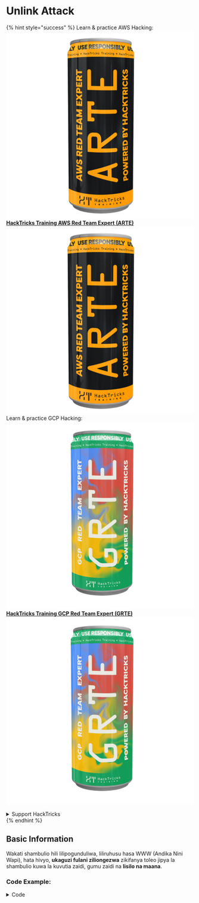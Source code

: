# Unlink Attack

{% hint style="success" %}
Learn & practice AWS Hacking:<img src="/.gitbook/assets/arte.png" alt="" data-size="line">[**HackTricks Training AWS Red Team Expert (ARTE)**](https://training.hacktricks.xyz/courses/arte)<img src="/.gitbook/assets/arte.png" alt="" data-size="line">\
Learn & practice GCP Hacking: <img src="/.gitbook/assets/grte.png" alt="" data-size="line">[**HackTricks Training GCP Red Team Expert (GRTE)**<img src="/.gitbook/assets/grte.png" alt="" data-size="line">](https://training.hacktricks.xyz/courses/grte)

<details>

<summary>Support HackTricks</summary>

* Check the [**subscription plans**](https://github.com/sponsors/carlospolop)!
* **Join the** 💬 [**Discord group**](https://discord.gg/hRep4RUj7f) or the [**telegram group**](https://t.me/peass) or **follow** us on **Twitter** 🐦 [**@hacktricks\_live**](https://twitter.com/hacktricks\_live)**.**
* **Share hacking tricks by submitting PRs to the** [**HackTricks**](https://github.com/carlospolop/hacktricks) and [**HackTricks Cloud**](https://github.com/carlospolop/hacktricks-cloud) github repos.

</details>
{% endhint %}

## Basic Information

Wakati shambulio hili lilipogunduliwa, liliruhusu hasa WWW (Andika Nini Wapi), hata hivyo, **ukaguzi fulani ziliongezwa** zikifanya toleo jipya la shambulio kuwa la kuvutia zaidi, gumu zaidi na **lisilo na maana**.

### Code Example:

<details>

<summary>Code</summary>
```c
#include <unistd.h>
#include <stdlib.h>
#include <string.h>
#include <stdio.h>

// Altered from https://github.com/DhavalKapil/heap-exploitation/tree/d778318b6a14edad18b20421f5a06fa1a6e6920e/assets/files/unlink_exploit.c to make it work

struct chunk_structure {
size_t prev_size;
size_t size;
struct chunk_structure *fd;
struct chunk_structure *bk;
char buf[10];               // padding
};

int main() {
unsigned long long *chunk1, *chunk2;
struct chunk_structure *fake_chunk, *chunk2_hdr;
char data[20];

// First grab two chunks (non fast)
chunk1 = malloc(0x8000);
chunk2 = malloc(0x8000);
printf("Stack pointer to chunk1: %p\n", &chunk1);
printf("Chunk1: %p\n", chunk1);
printf("Chunk2: %p\n", chunk2);

// Assuming attacker has control over chunk1's contents
// Overflow the heap, override chunk2's header

// First forge a fake chunk starting at chunk1
// Need to setup fd and bk pointers to pass the unlink security check
fake_chunk = (struct chunk_structure *)chunk1;
fake_chunk->size = 0x8000;
fake_chunk->fd = (struct chunk_structure *)(&chunk1 - 3); // Ensures P->fd->bk == P
fake_chunk->bk = (struct chunk_structure *)(&chunk1 - 2); // Ensures P->bk->fd == P

// Next modify the header of chunk2 to pass all security checks
chunk2_hdr = (struct chunk_structure *)(chunk2 - 2);
chunk2_hdr->prev_size = 0x8000;  // chunk1's data region size
chunk2_hdr->size &= ~1;        // Unsetting prev_in_use bit

// Now, when chunk2 is freed, attacker's fake chunk is 'unlinked'
// This results in chunk1 pointer pointing to chunk1 - 3
// i.e. chunk1[3] now contains chunk1 itself.
// We then make chunk1 point to some victim's data
free(chunk2);
printf("Chunk1: %p\n", chunk1);
printf("Chunk1[3]: %x\n", chunk1[3]);

chunk1[3] = (unsigned long long)data;

strcpy(data, "Victim's data");

// Overwrite victim's data using chunk1
chunk1[0] = 0x002164656b636168LL;

printf("%s\n", data);

return 0;
}

```
</details>

* Shambulio halifanyi kazi ikiwa tcaches zinatumika (baada ya 2.26)

### Lengo

Shambulio hili linaruhusu **kubadilisha kiashiria cha kipande kuashiria anwani 3 kabla yake**. Ikiwa eneo hili jipya (mazingira ya mahali ambapo kiashiria kilikuwa) lina vitu vya kuvutia, kama vile allocations nyingine zinazoweza kudhibitiwa / stack..., inawezekana kusoma/kufuta ili kusababisha madhara makubwa zaidi.

* Ikiwa kiashiria hiki kilikuwa kimewekwa kwenye stack, kwa sababu sasa kinaashiria anwani 3 kabla yake na mtumiaji anaweza kukisoma na kukibadilisha, itakuwa inawezekana kuvuja taarifa nyeti kutoka kwenye stack au hata kubadilisha anwani ya kurudi (labda) bila kugusa canary
* Katika mifano ya CTF, kiashiria hiki kimewekwa kwenye orodha ya viashiria vya allocations nyingine, kwa hivyo, kufanya kiashiria hiki kiashirie anwani 3 kabla na kuwa na uwezo wa kusoma na kuandika, inawezekana kufanya viashiria vingine viashirie anwani nyingine.\
Kwa kuwa mtumiaji anaweza pia kusoma/kuandika allocations nyingine, anaweza kuvuja taarifa au kufuta anwani mpya katika maeneo yasiyo na mpangilio (kama katika GOT).

### Mahitaji

* Udhibiti fulani katika kumbukumbu (mfano, stack) ili kuunda vipande kadhaa kwa kutoa thamani kwa baadhi ya sifa.
* Kuvaa stack ili kuweka viashiria vya kipande bandia.

### Shambulio

* Kuna vipande kadhaa (kipande1 na kipande2)
* Mshambuliaji anadhibiti maudhui ya kipande1 na vichwa vya kipande2.
* Katika kipande1 mshambuliaji anaunda muundo wa kipande bandia:
* Ili kupita ulinzi anahakikisha kuwa uwanja `size` ni sahihi ili kuepuka kosa: `corrupted size vs. prev_size while consolidating`
* na viwanja `fd` na `bk` vya kipande bandia vinaashiria mahali ambapo kiashiria cha kipande1 kimehifadhiwa kwa ofset za -3 na -2 mtawalia hivyo `fake_chunk->fd->bk` na `fake_chunk->bk->fd` vinaashiria nafasi katika kumbukumbu (stack) ambapo anwani halisi ya kipande1 inapatikana:

<figure><img src="../../.gitbook/assets/image (1245).png" alt=""><figcaption><p><a href="https://heap-exploitation.dhavalkapil.com/attacks/unlink_exploit">https://heap-exploitation.dhavalkapil.com/attacks/unlink_exploit</a></p></figcaption></figure>

* Vichwa vya kipande2 vinabadilishwa kuonyesha kuwa kipande kilichopita hakitumiki na kwamba ukubwa ni ukubwa wa kipande bandia kilichomo.
* Wakati kipande cha pili kinapofutwa basi kipande hiki bandia kinachukuliwa mbali kinatokea:
* `fake_chunk->fd->bk` = `fake_chunk->bk`
* `fake_chunk->bk->fd` = `fake_chunk->fd`
* Awali ilifanywa kwamba `fake_chunk->fd->bk` na `fake_chunk->bk->fd` vinaashiria mahali pamoja (mahali katika stack ambapo `kipande1` kilihifadhiwa, kwa hivyo ilikuwa orodha halali iliyo na uhusiano). Kwa kuwa **vyote vinaashiria mahali pamoja** ni yule wa mwisho tu (`fake_chunk->bk->fd = fake_chunk->fd`) atachukua **athari**.
* Hii itakuwa **kufuta kiashiria cha kipande1 katika stack kwa anwani (au bytes) zilizohifadhiwa anwani 3 kabla katika stack**.
* Kwa hivyo, ikiwa mshambuliaji angeweza kudhibiti maudhui ya kipande1 tena, ataweza **kuandika ndani ya stack** akiwa na uwezo wa kufuta anwani ya kurudi akikwepa canary na kubadilisha thamani na viashiria vya mabadiliko ya ndani. Hata kubadilisha tena anwani ya kipande1 iliyohifadhiwa katika stack kwa mahali tofauti ambapo ikiwa mshambuliaji angeweza kudhibiti tena maudhui ya kipande1 ataweza kuandika popote.
* Kumbuka kwamba hii ilikuwa inawezekana kwa sababu **anwani zinawekwa katika stack**. Hatari na unyakuzi inaweza kutegemea **mahali ambapo anwani za kipande bandia zinahifadhiwa**.

<figure><img src="../../.gitbook/assets/image (1246).png" alt=""><figcaption><p><a href="https://heap-exploitation.dhavalkapil.com/attacks/unlink_exploit">https://heap-exploitation.dhavalkapil.com/attacks/unlink_exploit</a></p></figcaption></figure>

## Marejeleo

* [https://heap-exploitation.dhavalkapil.com/attacks/unlink\_exploit](https://heap-exploitation.dhavalkapil.com/attacks/unlink\_exploit)
* Ingawa itakuwa ya ajabu kupata shambulio la unlink hata katika CTF hapa una baadhi ya maandiko ambapo shambulio hili lilitumika:
* Mfano wa CTF: [https://guyinatuxedo.github.io/30-unlink/hitcon14\_stkof/index.html](https://guyinatuxedo.github.io/30-unlink/hitcon14\_stkof/index.html)
* Katika mfano huu, badala ya stack kuna orodha ya anwani za malloc'ed. Shambulio la unlink linafanywa ili kuweza kuunda kipande hapa, kwa hivyo kuwa na uwezo wa kudhibiti viashiria vya orodha ya anwani za malloc'ed. Kisha, kuna kazi nyingine inayoruhusu kubadilisha maudhui ya vipande katika anwani hizi, ambayo inaruhusu kuashiria anwani kwa GOT, kubadilisha anwani za kazi ili kupata leaks na RCE.
* Mfano mwingine wa CTF: [https://guyinatuxedo.github.io/30-unlink/zctf16\_note2/index.html](https://guyinatuxedo.github.io/30-unlink/zctf16\_note2/index.html)
* Kama katika mfano wa awali, kuna orodha ya anwani za allocations. Inawezekana kufanya shambulio la unlink ili kufanya anwani ya allocation ya kwanza iashirie nafasi chache kabla ya kuanza kwa orodha na kufuta allocation hii katika nafasi mpya. Kwa hivyo, inawezekana kufuta viashiria vya allocations nyingine ili viashirie GOT ya atoi, kuichapisha ili kupata uvujaji wa libc, na kisha kufuta GOT ya atoi kwa anwani ya gadget moja.
* Mfano wa CTF na kazi za malloc na free za kawaida zinazotumia vuln inayofanana sana na shambulio la unlink: [https://guyinatuxedo.github.io/33-custom\_misc\_heap/csaw17\_minesweeper/index.html](https://guyinatuxedo.github.io/33-custom\_misc\_heap/csaw17\_minesweeper/index.html)
* Kuna overflow inayoruhusu kudhibiti viashiria vya FD na BK vya malloc ya kawaida ambayo itakuwa (kawaida) imefutwa. Zaidi ya hayo, heap ina exec bit, kwa hivyo inawezekana kuvuja anwani ya heap na kuashiria kazi kutoka kwa GOT kwa kipande cha heap chenye shellcode cha kutekeleza.

{% hint style="success" %}
Jifunze na fanya mazoezi ya AWS Hacking:<img src="/.gitbook/assets/arte.png" alt="" data-size="line">[**HackTricks Training AWS Red Team Expert (ARTE)**](https://training.hacktricks.xyz/courses/arte)<img src="/.gitbook/assets/arte.png" alt="" data-size="line">\
Jifunze na fanya mazoezi ya GCP Hacking: <img src="/.gitbook/assets/grte.png" alt="" data-size="line">[**HackTricks Training GCP Red Team Expert (GRTE)**<img src="/.gitbook/assets/grte.png" alt="" data-size="line">](https://training.hacktricks.xyz/courses/grte)

<details>

<summary>Support HackTricks</summary>

* Angalia [**mpango wa usajili**](https://github.com/sponsors/carlospolop)!
* **Jiunge na** 💬 [**kikundi cha Discord**](https://discord.gg/hRep4RUj7f) au [**kikundi cha telegram**](https://t.me/peass) au **fuata** sisi kwenye **Twitter** 🐦 [**@hacktricks\_live**](https://twitter.com/hacktricks\_live)**.**
* **Shiriki hila za udukuzi kwa kuwasilisha PRs kwa** [**HackTricks**](https://github.com/carlospolop/hacktricks) na [**HackTricks Cloud**](https://github.com/carlospolop/hacktricks-cloud) repos za github.

</details>
{% endhint %}

